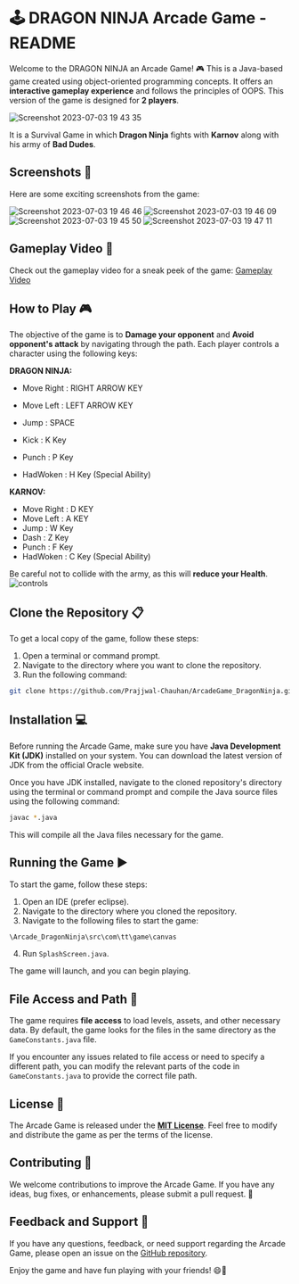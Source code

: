 # 🕹️ DRAGON NINJA Arcade Game - README

Welcome to the DRAGON NINJA an Arcade Game! 🎮 This is a Java-based game created using object-oriented programming concepts. It offers an **interactive gameplay experience** and follows the principles of OOPS. This version of the game is designed for **2 players**.

![Screenshot 2023-07-03 19 43 35](https://github.com/Prajjwal-Chauhan/ArcadeGame_DragonNinja/assets/83890311/45f8a641-8806-48f2-a8c0-f320858feec5)

It is a Survival Game in which **Dragon Ninja** fights with **Karnov** along with his army of **Bad Dudes**.

## Screenshots 📸

Here are some exciting screenshots from the game:

![Screenshot 2023-07-03 19 46 46](https://github.com/Prajjwal-Chauhan/ArcadeGame_DragonNinja/assets/83890311/68274421-328d-47ca-a9e5-0844e921ca90)
![Screenshot 2023-07-03 19 46 09](https://github.com/Prajjwal-Chauhan/ArcadeGame_DragonNinja/assets/83890311/d4489cc9-53c7-443a-8804-b22f2dd9ac25)
![Screenshot 2023-07-03 19 45 50](https://github.com/Prajjwal-Chauhan/ArcadeGame_DragonNinja/assets/83890311/ef1327f6-6894-4dda-a29f-899a6e7790ad)
![Screenshot 2023-07-03 19 47 11](https://github.com/Prajjwal-Chauhan/ArcadeGame_DragonNinja/assets/83890311/1ec5681a-be83-4868-8ed4-562e7080cf77)

## Gameplay Video 🎥


Check out the gameplay video for a sneak peek of the game: [Gameplay Video](https://www.linkedin.com/posts/prajjwal-chauhan-0a4ba820a_arcadegame-multiplayergaming-java-activity-7081677979210162176-Md5V?utm_source=share&utm_medium=member_desktop)

## How to Play 🎮

The objective of the game is to **Damage your opponent** and **Avoid opponent's attack** by navigating through the path. Each player controls a character using the following keys:

**DRAGON NINJA:**
- Move Right : RIGHT ARROW KEY
- Move Left : LEFT ARROW KEY

- Jump : SPACE
- Kick : K Key
- Punch : P Key
- HadWoken : H Key (Special Ability)

**KARNOV:**
- Move Right : D KEY
- Move Left : A KEY
- Jump : W Key
- Dash : Z Key
- Punch : F Key
- HadWoken : C Key (Special Ability)

Be careful not to collide with the army, as this will **reduce your Health**. 
  ![controls](https://github.com/Prajjwal-Chauhan/ArcadeGame_DragonNinja/assets/83890311/886faf86-2c5e-4e63-940c-61549ad7673c)

## Clone the Repository 📋

To get a local copy of the game, follow these steps:

1. Open a terminal or command prompt.
2. Navigate to the directory where you want to clone the repository.
3. Run the following command:

```bash
git clone https://github.com/Prajjwal-Chauhan/ArcadeGame_DragonNinja.git
```

## Installation 💻

Before running the Arcade Game, make sure you have **Java Development Kit (JDK)** installed on your system. You can download the latest version of JDK from the official Oracle website.

Once you have JDK installed, navigate to the cloned repository's directory using the terminal or command prompt and compile the Java source files using the following command:

```bash
javac *.java
```

This will compile all the Java files necessary for the game.

## Running the Game ▶️

To start the game, follow these steps:

1. Open an IDE (prefer eclipse).
2. Navigate to the directory where you cloned the repository.
3. Navigate to the following files to start the game:

```bash
\Arcade_DragonNinja\src\com\tt\game\canvas
```
4. Run `SplashScreen.java`.

The game will launch, and you can begin playing.

## File Access and Path 📁

The game requires **file access** to load levels, assets, and other necessary data. By default, the game looks for the files in the same directory as the `GameConstants.java` file.

If you encounter any issues related to file access or need to specify a different path, you can modify the relevant parts of the code in `GameConstants.java` to provide the correct file path.

## License 📄

The Arcade Game is released under the [**MIT License**](LICENSE). Feel free to modify and distribute the game as per the terms of the license.

## Contributing 🤝

We welcome contributions to improve the Arcade Game. If you have any ideas, bug fixes, or enhancements, please submit a pull request. 🙌

## Feedback and Support 📧

If you have any questions, feedback, or need support regarding the Arcade Game, please open an issue on the [GitHub repository](https://github.com/Prajjwal-Chauhan/ArcadeGame_DragonNinja/issues). 

Enjoy the game and have fun playing with your friends! 😄🎉
